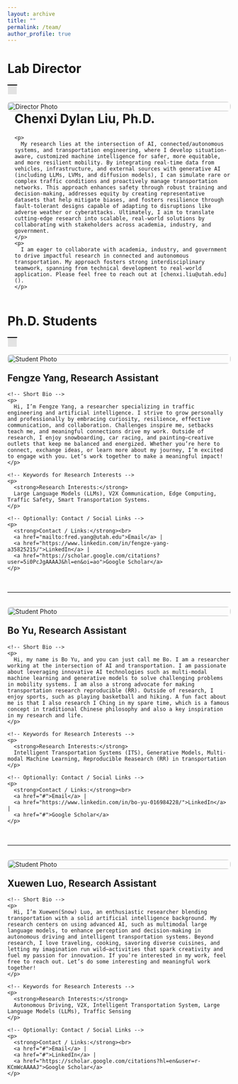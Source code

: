 ```yaml
---
layout: archive
title: ""
permalink: /team/
author_profile: true
---
```


# **Lab Director**
<table>
    <tr>
        <td style="background-color: #E3E3E3; border-top: 2px solid black; border-bottom: 0.05px solid white; border-left: 0.05px solid white; border-right: 0.05px solid white; padding: 10px; height: 1px;">
        </td>
    </tr>
</table>

<!-- Director Section: Half-page Photo (Left), Info (Right) -->
<div style="
  display: flex;
  flex-wrap: wrap;           /* Allows wrapping on smaller screens */
  margin-bottom: 2rem;       /* Spacing below the section */
">

  <!-- Left: Large Photo -->
  <div style="flex: 1; min-width: 300px;">
    <img 
      src="https://chenxiliu-dylan.github.io/images/Chenxi_4_5_3.JPG" 
      alt="Director Photo"
      style="
        width: 100%;
        height: auto;
        border-radius: 8px;   /* Rounded corners if desired */
        object-fit: cover;    /* Ensures the image scales nicely */
      "
    >
  </div>

  <!-- Right: Text about Yourself -->
  <div style="flex: 2; min-width: 300px; padding-left: 1rem;">
    <h1 style="margin-top: 0;">Chenxi Dylan Liu, Ph.D. </h1>
    
    <p>
      My research lies at the intersection of AI, connected/autonomous systems, and transportation engineering, where I develop situation-aware, customized machine intelligence for safer, more equitable, and more resilient mobility. By integrating real-time data from vehicles, infrastructure, and external sources with generative AI (including LLMs, LVMs, and diffusion models), I can simulate rare or complex traffic conditions and proactively manage transportation networks. This approach enhances safety through robust training and decision-making, addresses equity by creating representative datasets that help mitigate biases, and fosters resilience through fault-tolerant designs capable of adapting to disruptions like adverse weather or cyberattacks. Ultimately, I aim to translate cutting-edge research into scalable, real-world solutions by collaborating with stakeholders across academia, industry, and government.
    </p>
    <p>
      I am eager to collaborate with academia, industry, and government to drive impactful research in connected and autonomous transportation. My approach fosters strong interdisciplinary teamwork, spanning from technical development to real-world application. Please feel free to reach out at [chenxi.liu@utah.edu]().
    </p>
  </div>

</div>


# **Ph.D. Students**
<table>
    <tr>
        <td style="background-color: #E3E3E3; border-top: 2px solid black; border-bottom: 0.05px solid white; border-left: 0.05px solid white; border-right: 0.05px solid white; padding: 10px; height: 1px;">
        </td>
    </tr>
</table>

<div style="
  display: flex;
  flex-wrap: wrap; 
  margin-bottom: 2rem;        /* Spacing after each student section */
  gap: 20px;                  /* Space between the image and text */
  align-items: flex-start;    /* Align items at the top */
">

  <!-- Left: Student Photo -->
  <div style="flex: 1; min-width: 200px;">
    <img 
      src="https://chenxiliu-dylan.github.io/images/fengze_yang.jpg" 
      alt="Student Photo"
      style="
        width: 100%;
        height: auto;
        border-radius: 8px;    /* Optional: rounded corners */
        object-fit: cover;     /* Maintain aspect ratio */
      "
    >
  </div>

  <!-- Right: Bio & Keywords -->
  <div style="flex: 3; min-width: 300px;">
    <h2 style="margin-top: 0;">Fengze Yang, Research Assistant</h2>
    
    <!-- Short Bio -->
    <p>
      Hi, I’m Fengze Yang, a researcher specializing in traffic engineering and artificial intelligence. I strive to grow personally and professionally by embracing curiosity, resilience, effective communication, and collaboration. Challenges inspire me, setbacks teach me, and meaningful connections drive my work. Outside of research, I enjoy snowboarding, car racing, and painting—creative outlets that keep me balanced and energized. Whether you’re here to connect, exchange ideas, or learn more about my journey, I’m excited to engage with you. Let’s work together to make a meaningful impact!
    </p>
    
    <!-- Keywords for Research Interests -->
    <p>
      <strong>Research Interests:</strong>
      Large Language Models (LLMs), V2X Communication, Edge Computing, Traffic Safety, Smart Transportation Systems.
    </p>
    
    <!-- Optionally: Contact / Social Links -->
    <p>
      <strong>Contact / Links:</strong><br>
      <a href="mailto:fred.yang@utah.edu">Email</a> | 
      <a href="https://www.linkedin.com/in/fengze-yang-a35825215/">LinkedIn</a> | 
      <a href="https://scholar.google.com/citations?user=5i0PcJgAAAAJ&hl=en&oi=ao">Google Scholar</a>
    </p>
  </div>
</div>





<hr style="border: 0; border-top: 1px solid #ccc; margin: 2rem 0;">




<div style="
  display: flex;
  flex-wrap: wrap; 
  margin-bottom: 2rem;        /* Spacing after each student section */
  gap: 20px;                  /* Space between the image and text */
  align-items: flex-start;    /* Align items at the top */
">

  <!-- Left: Student Photo -->
  <div style="flex: 1; min-width: 200px;">
    <img 
      src="https://chenxiliu-dylan.github.io/images/bo_yu.png" 
      alt="Student Photo"
      style="
        width: 100%;
        height: auto;
        border-radius: 8px;    /* Optional: rounded corners */
        object-fit: cover;     /* Maintain aspect ratio */
      "
    >
  </div>

  <!-- Right: Bio & Keywords -->
  <div style="flex: 3; min-width: 300px;">
    <h2 style="margin-top: 0;">Bo Yu, Research Assistant</h2>
    
    <!-- Short Bio -->
    <p>
      Hi, my name is Bo Yu, and you can just call me Bo. I am a researcher working at the intersection of AI and transportation. I am passionate about leveraging innovative AI technologies such as multi-modal machine learning and generative models to solve challenging problems in mobility systems. I am also a strong advocate for making transportation research reproducible (RR). Outside of research, I enjoy sports, such as playing basketball and hiking. A fun fact about me is that I also research I Ching in my spare time, which is a famous concept in traditional Chinese philosophy and also a key inspiration in my research and life.
    </p>
    
    <!-- Keywords for Research Interests -->
    <p>
      <strong>Research Interests:</strong>
      Intelligent Transportation Systems (ITS), Generative Models, Multi-modal Machine Learning, Reproducible Reasearch (RR) in transportation
    </p>
    
    <!-- Optionally: Contact / Social Links -->
    <p>
      <strong>Contact / Links:</strong><br>
      <a href="#">Email</a> | 
      <a href="https://www.linkedin.com/in/bo-yu-016984228/">LinkedIn</a> | 
      <a href="#">Google Scholar</a>
    </p>
  </div>
</div>





<hr style="border: 0; border-top: 1px solid #ccc; margin: 2rem 0;">





<div style="
  display: flex;
  flex-wrap: wrap; 
  margin-bottom: 2rem;        /* Spacing after each student section */
  gap: 20px;                  /* Space between the image and text */
  align-items: flex-start;    /* Align items at the top */
">

  <!-- Left: Student Photo -->
  <div style="flex: 1; min-width: 200px;">
    <img 
      src="https://chenxiliu-dylan.github.io/images/xuewen_luo.jpg" 
      alt="Student Photo"
      style="
        width: 100%;
        height: auto;
        border-radius: 8px;    /* Optional: rounded corners */
        object-fit: cover;     /* Maintain aspect ratio */
      "
    >
  </div>

  <!-- Right: Bio & Keywords -->
  <div style="flex: 3; min-width: 300px;">
    <h2 style="margin-top: 0;">Xuewen Luo, Research Assistant</h2>
    
    <!-- Short Bio -->
    <p>
      Hi, I’m Xuewen(Snow) Luo, an enthusiastic researcher blending transportation with a solid artificial intelligence background. My research centers on using advanced AI, such as multimodal large language models, to enhance perception and decision-making in autonomous driving and intelligent transportation systems. Beyond research, I love traveling, cooking, savoring diverse cuisines, and letting my imagination run wild—activities that spark creativity and fuel my passion for innovation. If you’re interested in my work, feel free to reach out. Let’s do some interesting and meaningful work together!
    </p>
    
    <!-- Keywords for Research Interests -->
    <p>
      <strong>Research Interests:</strong>
      Autonomous Driving, V2X, Intelligent Transportation System, Large Language Models (LLMs), Traffic Sensing
    </p>
    
    <!-- Optionally: Contact / Social Links -->
    <p>
      <strong>Contact / Links:</strong><br>
      <a href="#">Email</a> | 
      <a href="#">LinkedIn</a> | 
      <a href="https://scholar.google.com/citations?hl=en&user=r-KCmWcAAAAJ">Google Scholar</a>
    </p>
  </div>
</div>